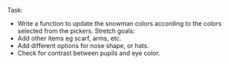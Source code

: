 Task:
- Write a function to update the snowman colors according to the colors selected from the pickers.
Stretch goals:
- Add other items eg scarf, arms, etc.
- Add different options for nose shape, or hats.
- Check for contrast between pupils and eye color.
